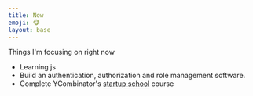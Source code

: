 ```yaml
---
title: Now
emoji: 🐵
layout: base
---
```


Things I'm focusing on right now

- Learning js
- Build an authentication, authorization and role management software.
- Complete YCombinator's [startup school](https://www.startupschool.org/dashboard) course